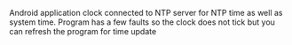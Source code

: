 Android application clock connected to NTP server for NTP time as well as system time. Program has a few faults so the clock does not tick but you can refresh the program for time update
